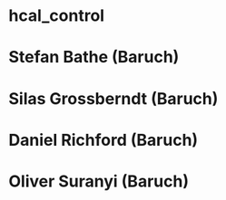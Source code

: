 # hcal_control
# Stefan Bathe (Baruch)
# Silas Grossberndt (Baruch)
# Daniel Richford (Baruch)
# Oliver Suranyi (Baruch)

